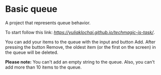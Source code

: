 # Basic queue
A project that represents queue behavior.

To start follow this link:
*https://yuliaklochai.github.io/techmagic-js-task/*.

You can add your items to the queue with the input and button Add. After pressing the button Remove, the oldest item (or the first on the screen) in the queue will be deleted.

**Please note:**
You can't add an empty string to the queue. 
Also, you can't add more than 10 items to the queue.

